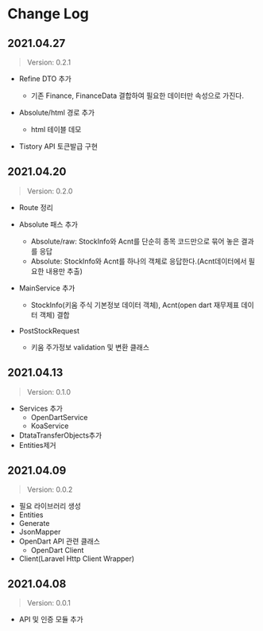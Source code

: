 # Change Log

## 2021.04.27

> Version: 0.2.1

-   Refine DTO 추가

    -   기존 Finance, FinanceData 결합하여 필요한 데이터만 속성으로 가진다.

-   Absolute/html 경로 추가

    -   html 테이블 데모

-   Tistory API 토큰발급 구현

## 2021.04.20

> Version: 0.2.0

-   Route 정리
-   Absolute 패스 추가

    -   Absolute/raw: StockInfo와 Acnt를 단순히 종목 코드만으로 묶어 놓은 결과를 응답
    -   Absolute: StockInfo와 Acnt를 하나의 객체로 응답한다.(Acnt데이터에서 필요한 내용만 추출)

-   MainService 추가
    -   StockInfo(키움 주식 기본정보 데이터 객체), Acnt(open dart 재무제표 데이터 객체) 결합
-   PostStockRequest
    -   키움 주가정보 validation 및 변환 클래스

## 2021.04.13

> Version: 0.1.0

-   Services 추가
    -   OpenDartService
    -   KoaService
-   DtataTransferObjects추가
-   Entities제거

## 2021.04.09

> Version: 0.0.2

-   필요 라이브러리 생성
-   Entities
-   Generate
-   JsonMapper
-   OpenDart API 관련 클래스
    -   OpenDart Client
-   Client(Laravel Http Client Wrapper)

## 2021.04.08

> Version: 0.0.1

-   API 및 인증 모듈 추가
